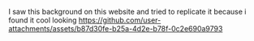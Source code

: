 I saw this background on this website and tried to replicate it because i found it cool looking 
https://github.com/user-attachments/assets/b87d30fe-b25a-4d2e-b78f-0c2e690a9793

